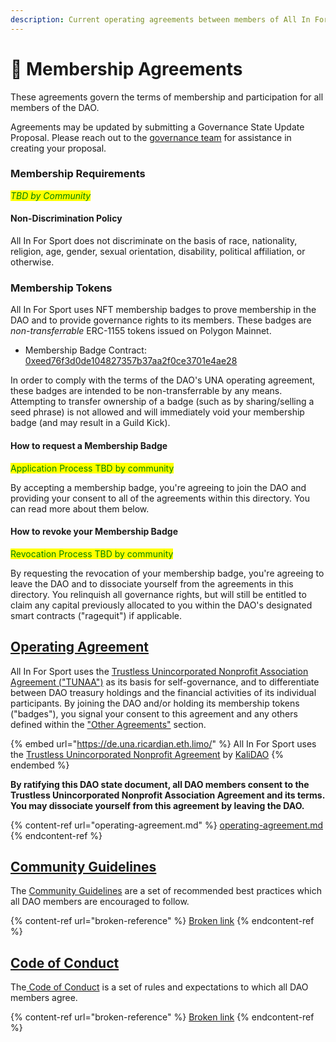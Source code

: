 ```yaml
---
description: Current operating agreements between members of All In For Sport
---
```


# 🤝 Membership Agreements

These agreements govern the terms of membership and participation for all members of the DAO.

Agreements may be updated by submitting a Governance State Update Proposal. Please reach out to the [governance team](broken-reference) for assistance in creating your proposal.

### Membership Requirements

_<mark style="color:green;">TBD by Community</mark>_

#### Non-Discrimination Policy

All In For Sport does not discriminate on the basis of race, nationality, religion, age, gender, sexual orientation, disability, political affiliation, or otherwise.

### Membership Tokens

All In For Sport uses NFT membership badges to prove membership in the DAO and to provide governance rights to its members. These badges are _non-transferrable_ ERC-1155 tokens issued on Polygon Mainnet.&#x20;

* Membership Badge Contract: [0xeed76f3d0de104827357b37aa2f0ce3701e4ae28](https://polygonscan.com/address/0xeed76f3d0de104827357b37aa2f0ce3701e4ae28)

In order to comply with the terms of the DAO's UNA operating agreement, these badges are intended to be non-transferrable by any means. Attempting to transfer ownership of a badge (such as by sharing/selling a seed phrase) is not allowed and will immediately void your membership badge (and may result in a Guild Kick).

#### How to request a Membership Badge

<mark style="color:green;">Application Process TBD by community</mark>

By accepting a membership badge, you're agreeing to join the DAO and providing your consent to all of the agreements within this directory. You can read more about them below.

#### How to revoke your Membership Badge

<mark style="color:green;">Revocation Process TBD by community</mark>

By requesting the revocation of your membership badge, you're agreeing to leave the DAO and to dissociate yourself from the agreements in this directory. You relinquish all governance rights, but will still be entitled to claim any capital previously allocated to you within the DAO's designated smart contracts ("ragequit") if applicable.

## [Operating Agreement](operating-agreement.md)

All In For Sport uses the [Trustless Unincorporated Nonprofit Association Agreement ("TUNAA")](https://de.una.ricardian.eth.limo/) as its basis for self-governance, and to differentiate between DAO treasury holdings and the financial activities of its individual participants. By joining the DAO and/or holding its membership tokens ("badges"), you signal your consent to this agreement and any others defined within the ["Other Agreements"](./#other-agreements) section.&#x20;

{% embed url="https://de.una.ricardian.eth.limo/" %}
All In For Sport uses the [Trustless Unincorporated Nonprofit Agreement](https://de.una.ricardian.eth.limo/) by [KaliDAO](https://kalidao.xyz/)
{% endembed %}

**By ratifying this DAO state document, all DAO members consent to the Trustless Unincorporated Nonprofit Association Agreement and its terms. You may dissociate yourself from this agreement by leaving the DAO.**

{% content-ref url="operating-agreement.md" %}
[operating-agreement.md](operating-agreement.md)
{% endcontent-ref %}

## [Community Guidelines](broken-reference)

The [Community Guidelines](broken-reference) are a set of recommended best practices which all DAO members are encouraged to follow.&#x20;

{% content-ref url="broken-reference" %}
[Broken link](broken-reference)
{% endcontent-ref %}

## [Code of Conduct](broken-reference)

The[ Code of Conduct](broken-reference) is a set of rules and expectations to which all DAO members agree.

{% content-ref url="broken-reference" %}
[Broken link](broken-reference)
{% endcontent-ref %}
